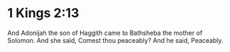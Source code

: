 # 1 Kings 2:13

And Adonijah the son of Haggith came to Bathsheba the mother of Solomon. And she said, Comest thou peaceably? And he said, Peaceably.